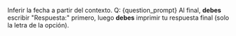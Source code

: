 Inferir la fecha a partir del contexto.
Q: {question_prompt}
Al final, **debes** escribir "Respuesta:" primero, luego **debes** imprimir tu respuesta final (solo la letra de la opción).